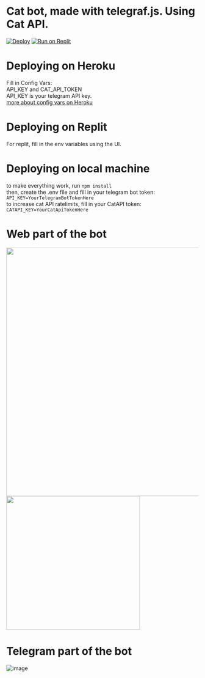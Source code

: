 # Cat bot, made with telegraf.js. Using Cat API.
[![Deploy](https://www.herokucdn.com/deploy/button.svg)](https://www.heroku.com/deploy?template=https://github.com/kotru21/cat-api-telegraf) 
[![Run on Replit](https://replit.com/badge/github//kotru21/cat-api-telegraf)](https://replit.com/new/github/kotru21/cat-api-telegraf) <br/>
# Deploying on Heroku
Fill in Config Vars: </br>
API_KEY and CAT_API_TOKEN </br>
API_KEY is your telegram API key. </br>
<a href="https://devcenter.heroku.com/articles/config-vars"> more about config vars on Heroku </a> </br>
# Deploying on Replit
For replit, fill in the env variables using the UI. <br/>

# Deploying on local machine
to make everything work, run
`npm install` <br>
then, create the .env file and fill in your telegram bot token:
`API_KEY=YourTelegramBotTokenHere`
<br>
to increase cat API ratelimits, fill in your CatAPI token:
`CATAPI_KEY=YourCatApiTokenHere`
 # Web part of the bot
<img src="https://github.com/user-attachments/assets/8f4b27ff-b499-4a99-ab2e-8cef76b7a8ef" width=650 align="top"/>

<img src="https://github.com/user-attachments/assets/2a9729d4-f941-47f8-a263-14a74b651f05" width=350 />

 # Telegram part of the bot
 
![image](https://github.com/user-attachments/assets/0923e4d9-379a-4198-ad8f-1c22a283fb2d)
